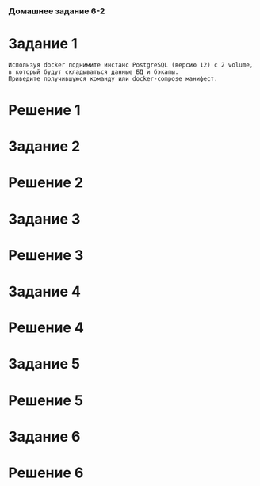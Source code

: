 ### Домашнее задание 6-2

# Задание 1
    Используя docker поднимите инстанс PostgreSQL (версию 12) c 2 volume, в который будут складываться данные БД и бэкапы.
    Приведите получившуюся команду или docker-compose манифест.

# Решение 1


# Задание 2
    

# Решение 2


# Задание 3
    

# Решение 3



# Задание 4
    

# Решение 4


# Задание 5 
    

# Решение 5



# Задание 6
    

# Решение 6